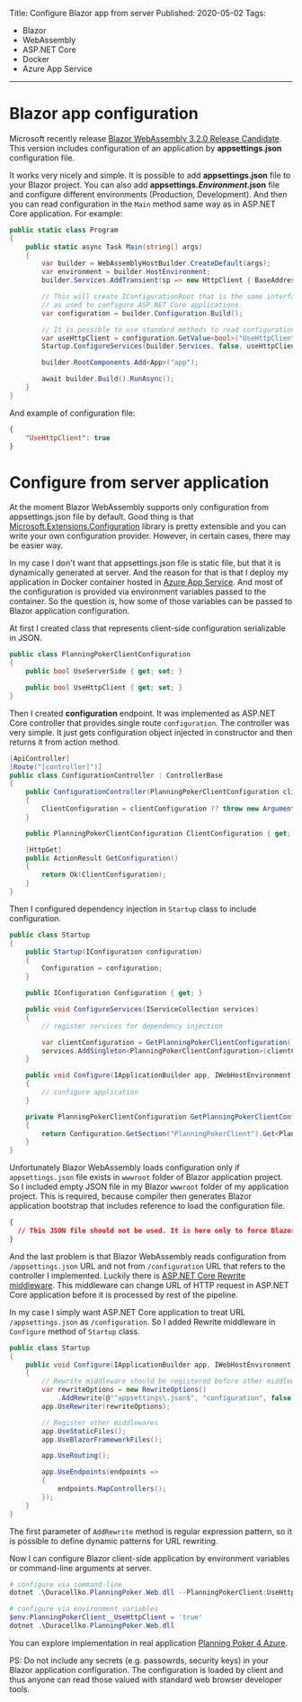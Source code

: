 Title: Configure Blazor app from server
Published: 2020-05-02
Tags:
- Blazor
- WebAssembly
- ASP.NET Core
- Docker
- Azure App Service
---
# Blazor app configuration

Microsoft recently release [Blazor WebAssembly 3.2.0 Release Candidate](https://devblogs.microsoft.com/aspnet/blazor-webassembly-3-2-0-release-candidate-now-available/). This version includes configuration of an application by **appsettings.json** configuration file.

It works very nicely and simple. It is possible to add **appsettings.json** file to your Blazor project. You can also add **appsettings._Environment_.json** file and configure different environments (Production, Development). And then you can read configuration in the `Main` method same way as in ASP.NET Core application. For example:

```csharp
public static class Program
{
    public static async Task Main(string[] args)
    {
        var builder = WebAssemblyHostBuilder.CreateDefault(args);
        var environment = builder.HostEnvironment;
        builder.Services.AddTransient(sp => new HttpClient { BaseAddress = new Uri(environment.BaseAddress) });

        // This will create IConfigurationRoot that is the same interface
        // as used to configure ASP.NET Core applications.
        var configuration = builder.Configuration.Build();

        // It is possible to use standard methods to read configuration.
        var useHttpClient = configuration.GetValue<bool>("UseHttpClient");
        Startup.ConfigureServices(builder.Services, false, useHttpClient);

        builder.RootComponents.Add<App>("app");

        await builder.Build().RunAsync();
    }
}
```

And example of configuration file:

```json
{
    "UseHttpClient": true
}
```

# Configure from server application

At the moment Blazor WebAssembly supports only configuration from appsettings.json file by default. Good thing is that [Microsoft.Extensions.Configuration](https://www.nuget.org/packages/Microsoft.Extensions.Configuration/) library is pretty extensible and you can write your own configuration provider. However, in certain cases, there may be easier way.

In my case I don't want that appsettings.json file is static file, but that it is dynamically generated at server. And the reason for that is that I deploy my application in Docker container hosted in [Azure App Service](https://azure.microsoft.com/en-us/services/app-service/containers/). And most of the configuration is provided via environment variables passed to the container. So the question is, how some of those variables can be passed to Blazor application configuration.

At first I created class that represents client-side configuration serializable in JSON.

```csharp
public class PlanningPokerClientConfiguration
{
    public bool UseServerSide { get; set; }

    public bool UseHttpClient { get; set; }
}
```

Then I created **configuration** endpoint. It was implemented as ASP.NET Core controller that provides single route `configuration`. The controller was very simple. It just gets configuration object injected in constructor and then returns it from action method.

```csharp
[ApiController]
[Route("[controller]")]
public class ConfigurationController : ControllerBase
{
    public ConfigurationController(PlanningPokerClientConfiguration clientConfiguration)
    {
        ClientConfiguration = clientConfiguration ?? throw new ArgumentNullException(nameof(clientConfiguration));
    }

    public PlanningPokerClientConfiguration ClientConfiguration { get; }

    [HttpGet]
    public ActionResult GetConfiguration()
    {
        return Ok(ClientConfiguration);
    }
}
```

Then I configured dependency injection in `Startup` class to include configuration.

```csharp
public class Startup
{
    public Startup(IConfiguration configuration)
    {
        Configuration = configuration;
    }

    public IConfiguration Configuration { get; }

    public void ConfigureServices(IServiceCollection services)
    {
        // register services for dependency injection

        var clientConfiguration = GetPlanningPokerClientConfiguration();
        services.AddSingleton<PlanningPokerClientConfiguration>(clientConfiguration);
    }

    public void Configure(IApplicationBuilder app, IWebHostEnvironment env)
    {
        // configure application
    }

    private PlanningPokerClientConfiguration GetPlanningPokerClientConfiguration()
    {
        return Configuration.GetSection("PlanningPokerClient").Get<PlanningPokerClientConfiguration>() ?? new PlanningPokerClientConfiguration();
    }
}
```

 Unfortunately Blazor WebAssembly loads configuration only if `appsettings.json` file exists in `wwwroot` folder of Blazor application project. So I included empty JSON file in my Blazor `wwwroot` folder of my application project. This is required, because compiler then generates Blazor application bootstrap that includes reference to load the configuration file.

```json
{
  // This JSON file should not be used. It is here only to force Blazor to load configuration.
}
```

And the last problem is that Blazor WebAssembly reads configuration from `/appsettings.json` URL and not from `/configuration` URL that refers to the controller I implemented. Luckily there is [ASP.NET Core Rewrite middleware](https://docs.microsoft.com/en-us/aspnet/core/fundamentals/url-rewriting?view=aspnetcore-3.1). This middleware can change URL of HTTP request in ASP.NET Core application before it is processed by rest of the pipeline.

In my case I simply want ASP.NET Core application to treat URL `/appsettings.json` as `/configuration`. So I added Rewrite middleware in `Configure` method of `Startup` class.

```csharp
public class Startup
{
    public void Configure(IApplicationBuilder app, IWebHostEnvironment env)
    {
        // Rewrite middleware should be registered before other middlewares.
        var rewriteOptions = new RewriteOptions()
            .AddRewrite(@"^appsettings\.json$", "configuration", false);
        app.UseRewriter(rewriteOptions);

        // Register other middlewares
        app.UseStaticFiles();
        app.UseBlazorFrameworkFiles();

        app.UseRouting();

        app.UseEndpoints(endpoints =>
        {
            endpoints.MapControllers();
        });
    }
}
```

The first parameter of `AddRewrite` method is regular expression pattern, so it is possible to define dynamic patterns for URL rewriting.

Now I can configure Blazor client-side application by environment variables or command-line arguments at server.

```powershell
# configure via command-line
dotnet .\Duracellko.PlanningPoker.Web.dll --PlanningPokerClient:UseHttpClient=true

# configure via environment variables
$env:PlanningPokerClient__UseHttpClient = 'true'
dotnet .\Duracellko.PlanningPoker.Web.dll
```

You can explore implementation in real application [Planning Poker 4 Azure](https://github.com/duracellko/planningpoker4azure).

PS: Do not include any secrets (e.g. passowrds, security keys) in your Blazor application configuration. The configuration is loaded by client and thus anyone can read those valued with standard web browser developer tools.
